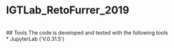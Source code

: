 # IGTLab_RetoFurrer_2019
<br/>
## Tools
The code is developed and tested with the following tools<br/>
* JupyterLab ('V.0.31.5')
